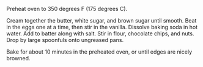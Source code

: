 Preheat oven to 350 degrees F (175 degrees C).

Cream together the butter, white sugar, and brown sugar until smooth. Beat in the eggs one at a time, then stir in the vanilla. Dissolve baking soda in hot water. Add to batter along with salt. Stir in flour, chocolate chips, and nuts. Drop by large spoonfuls onto ungreased pans.

Bake for about 10 minutes in the preheated oven, or until edges are nicely browned.